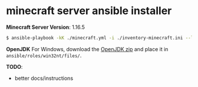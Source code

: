 # minecraft server ansible installer

**Minecraft Server Version**: 1.16.5

```bash
$ ansible-playbook -kK ./minecraft.yml -i ./inventory-minecraft.ini --limit [host]
```

**OpenJDK**
For Windows, download the [OpenJDK zip](https://download.java.net/java/GA/jdk21.0.2/f2283984656d49d69e91c558476027ac/13/GPL/openjdk-21.0.2_windows-x64_bin.zip) and place it in `ansible/roles/win32nt/files/`.

**TODO**:
- better docs/instructions